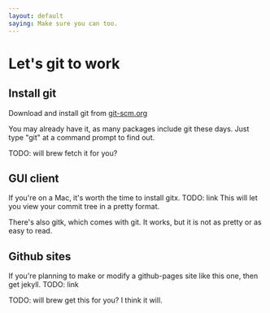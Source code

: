 ```yaml
---
layout: default
saying: Make sure you can too.
---
```

# Let's git to work

## Install git
Download and install git from [git-scm.org](http://git-scm.org/downloads)

You may already have it, as many packages include git these days. Just type "git" at a command prompt to find out. 

TODO: will brew fetch it for you? 

## GUI client

If you're on a Mac, it's worth the time to install gitx. TODO: link
This will let you view your commit tree in a pretty format.

There's also gitk, which comes with git. It works, but it is not as pretty or as easy to read.

## Github sites

If you're planning to make or modify a github-pages site like this one, then get jekyll. TODO: link

TODO: will brew get this for you? I think it will.




